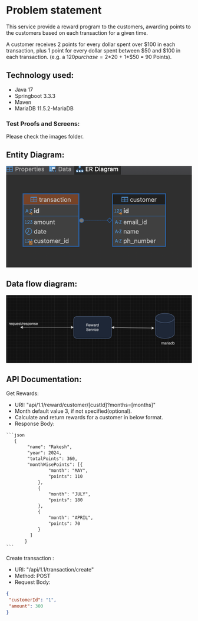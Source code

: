 # Problem statement
This service provide a reward program to the customers, awarding points to the customers based on each transaction for a given time.

A customer receives 2 points for every dollar spent over $100 in each transaction, plus 1 point for every dollar spent between $50 and $100 in each transaction.
(e.g. a $120 purchase = 2*$20 + 1*$50 = 90 Points).

## Technology used:
+ Java 17
+ Springboot 3.3.3
+ Maven
+ MariaDB 11.5.2-MariaDB

### Test Proofs and Screens:
Please check the images folder.

## Entity Diagram:
![Flow Diagram 1](images/entity-diagram.png)

## Data flow diagram:
![Flow Diagram 2](images/data-flow-diagram.png)

## API Documentation:
Get Rewards:

   + URI: "api/1.1/reward/customer/[custId]?months=[months]"
   + Month default value 3, if not specified(optional).
   + Calculate and return rewards for a customer in below format.
   + Response Body:
  
    ```json
       {
		    "name": "Rakesh",
		    "year": 2024,
		    "totalPoints": 360,
		    "monthWisePoints": [{
		            "month": "MAY",
		            "points": 110
		        },
		        {
		            "month": "JULY",
		            "points": 180
		        },
		        {
		            "month": "APRIL",
		            "points": 70
		        }
		     ]
		   }
	```	   
Create transaction :

   + URI: "/api/1.1/transaction/create"
   + Method: POST
   + Request Body:
  
   ```json
   {
    "customerId": "1",
    "amount": 300
   }
 
 
